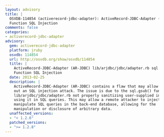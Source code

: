 ```yaml
---
layout: advisory
title: |
  OSVDB-114854 (activerecord-jdbc-adapter): ActiveRecord-JDBC-Adapter (AR-JDBC) lib/arjdbc/jdbc/adapter.rb sql.gsub()
  Function SQL Injection
comments: false
categories:
- activerecord-jdbc-adapter
advisory:
  gem: activerecord-jdbc-adapter
  platform: jruby
  osvdb: 114854
  url: http://osvdb.org/show/osvdb/114854
  title: |
    ActiveRecord-JDBC-Adapter (AR-JDBC) lib/arjdbc/jdbc/adapter.rb sql.gsub()
    Function SQL Injection
  date: 2013-02-25
  description: |
    ActiveRecord-JDBC-Adapter (AR-JDBC) contains a flaw that may allow carrying
    out an SQL injection attack. The issue is due to the sql.gsub() function in
    lib/arjdbc/jdbc/adapter.rb not properly sanitizing user-supplied input before
    using it in SQL queries. This may allow a remote attacker to inject or
    manipulate SQL queries in the back-end database, allowing for the
    manipulation or disclosure of arbitrary data.
  unaffected_versions:
  - "< 1.2.6"
  patched_versions:
  - ">= 1.2.8"
---
```

